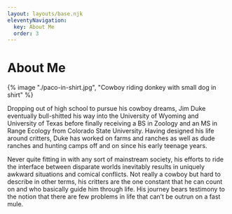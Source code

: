 ```yaml
---
layout: layouts/base.njk
eleventyNavigation:
  key: About Me
  order: 3
---
```

# About Me

{% image "./paco-in-shirt.jpg", "Cowboy riding donkey with small dog in shirt" %}

Dropping out of high school to pursue his cowboy dreams, Jim Duke eventually bull-shitted his way into the University of Wyoming and University of Texas before finally receiving a BS in Zoology and an MS in Range Ecology from Colorado State University. Having designed his life around critters, Duke has worked on farms and ranches as well as dude ranches and hunting camps off and on since his early teenage years.

Never quite fitting in with any sort of mainstream society, his efforts to ride the interface between disparate worlds inevitably results in uniquely awkward situations and comical conflicts. Not really a cowboy but hard to describe in other terms, his critters are the one constant that he can count on and who basically guide him through life. His journey bears testimony to the notion that there are few problems in life that can’t be outrun on a fast mule.


